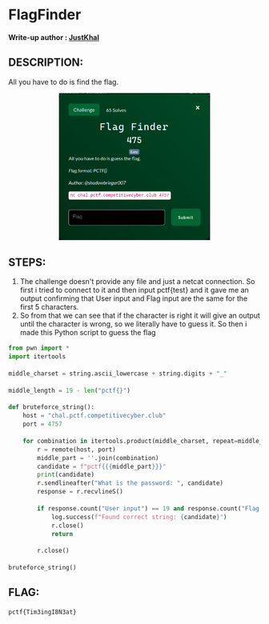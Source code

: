 # FlagFinder
#### Write-up author : [JustKhal](https://github.com/JustKhal)

## DESCRIPTION:
All you have to do is find the flag.
<p align="center"><img src="chall.png" width=60%  height=60%></p>

## STEPS:
1. The challenge doesn't provide any file and just a netcat connection. So first i tried to connect to it and then input pctf{test} and it gave me an output confirming that User input and Flag input are the same for the first 5 characters.
2. So from that we can see that if the character is right it will give an output until the character is wrong, so we literally have to guess it. So then i made this Python script to guess the flag
```py
from pwn import *
import itertools

middle_charset = string.ascii_lowercase + string.digits + "_"

middle_length = 19 - len("pctf{}")

def bruteforce_string():
    host = "chal.pctf.competitivecyber.club"
    port = 4757

    for combination in itertools.product(middle_charset, repeat=middle_length):
        r = remote(host, port)
        middle_part = ''.join(combination)
        candidate = f"pctf{{{middle_part}}}"
        print(candidate)
        r.sendlineafter("What is the password: ", candidate)
        response = r.recvlineS()

        if response.count("User input") == 19 and response.count("Flag input") == 19:
            log.success(f"Found correct string: {candidate}")
            r.close()
            return

        r.close()

bruteforce_string()
```

## FLAG:

```
pctf{Tim3ingI8N3at}
```